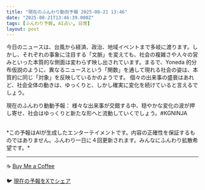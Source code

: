 ```yaml
---
title: "現在のふんわり動向予報 2025-08-21 13:46"
date: "2025-08-21T13:46:39.000Z"
tags: [ふんわり予報, AI占い, 日常]
layout: post
---
```


今日のニュースは、台風から経済、政治、地域イベントまで多岐に渡ります。しかし、それぞれの事象に注目する「文脈」を変えても、社会の複雑さや人々の営みといった本質的な側面は変わらず映し出されています。まるで、Yoneda 的分布仮説のように、異なるニュースという「関数」を通して現れる社会の姿は、本質的に同じ「対象」を反映しているかのようです。  個々の出来事の盛衰はあれど、社会全体の動きは、ゆっくりと、しかし確実に変化を続けていると言えるでしょう。


現在のふんわり動動予報：
様々な出来事が交錯する中、穏やかな変化の波が押し寄せ、社会はゆっくりと新たな形へと流動していくでしょう。#KGNINJA

<br>
*この予報はAIが生成したエンターテイメントです。内容の正確性を保証するものではありません。ふんわり一日に４回更新されます。みんなにふんわり拡散希望です。*

---
☕️ [Buy Me a Coffee](https://www.buymeacoffee.com/kgninja)

🐦 [現在の予報をXでシェア](https://twitter.com/intent/tweet?text=%E7%8F%BE%E5%9C%A8%E3%81%AE%E3%81%B5%E3%82%93%E3%82%8F%E3%82%8A%E4%BA%88%E5%A0%B1%3A%20%E3%80%8C%E4%BB%8A%E6%97%A5%E3%81%AE%E3%83%8B%E3%83%A5%E3%83%BC%E3%82%B9%E3%81%AF%E3%80%81%E5%8F%B0%E9%A2%A8%E3%81%8B%E3%82%89%E7%B5%8C%E6%B8%88%E3%80%81%E6%94%BF%E6%B2%BB%E3%80%81%E5%9C%B0%E5%9F%9F%E3%82%A4%E3%83%99%E3%83%B3%E3%83%88%E3%81%BE%E3%81%A7%E5%A4%9A%E5%B2%90%E3%81%AB%E6%B8%A1%E3%82%8A%E3%81%BE%E3%81%99%E3%80%82%E3%80%8D%23KGNINJA%20%E7%B6%9A%E3%81%8D%E3%81%AF%E3%83%96%E3%83%AD%E3%82%B0%E3%81%A7%EF%BC%81%F0%9F%91%87&url=https%3A%2F%2Fkg-ninja.github.io%2FFunwariyoso%2F)

